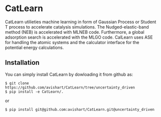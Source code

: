 # CatLearn

CatLearn utilieties machine learning in form of Gaussian Process or Student T process to accelerate catalysis simulations. The Nudged-elastic-band method (NEB) is accelerated with MLNEB code. Furthermore, a global adsorption search is accelerated with the MLGO code. 
CalLearn uses ASE for handling the atomic systems and the calculator interface for the potential energy calculations.

## Installation

You can simply install CatLearn by dowloading it from github as:
```shell
$ git clone https://github.com/avishart/CatLearn/tree/uncertainty_driven
$ pip install -e CatLearn/.
```
or
```shell
$ pip install git@github.com:avishart/CatLearn.git@uncertainty_driven
```
